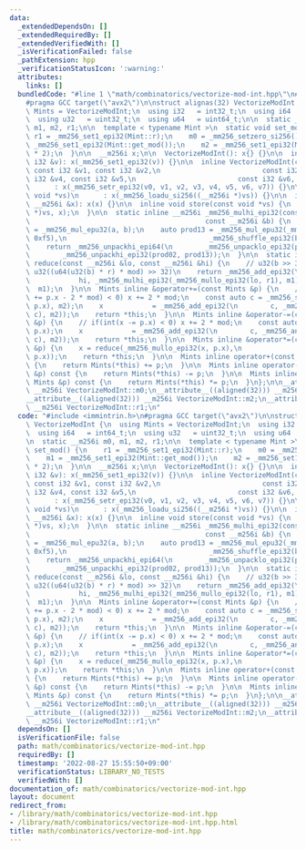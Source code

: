```yaml
---
data:
  _extendedDependsOn: []
  _extendedRequiredBy: []
  _extendedVerifiedWith: []
  _isVerificationFailed: false
  _pathExtension: hpp
  _verificationStatusIcon: ':warning:'
  attributes:
    links: []
  bundledCode: "#line 1 \"math/combinatorics/vectorize-mod-int.hpp\"\n#include <immintrin.h>\n\
    #pragma GCC target(\"avx2\")\n\nstruct alignas(32) VectorizeModInt {\n  using\
    \ Mints = VectorizeModInt;\n  using i32   = int32_t;\n  using i64   = int64_t;\n\
    \  using u32   = uint32_t;\n  using u64   = uint64_t;\n\n  static __m256i m0,\
    \ m1, m2, r1;\n\n  template < typename Mint >\n  static void set_mod() {\n   \
    \ r1 = _mm256_set1_epi32(Mint::r);\n    m0 = _mm256_setzero_si256();\n    m1 =\
    \ _mm256_set1_epi32(Mint::get_mod());\n    m2 = _mm256_set1_epi32(Mint::get_mod()\
    \ * 2);\n  }\n\n  __m256i x;\n\n  VectorizeModInt(): x{} {}\n\n  inline VectorizeModInt(const\
    \ i32 &v): x(_mm256_set1_epi32(v)) {}\n\n  inline VectorizeModInt(const i32 &v0,\
    \ const i32 &v1, const i32 &v2,\n                         const i32 &v3, const\
    \ i32 &v4, const i32 &v5,\n                         const i32 &v6, const i32 &v7)\n\
    \      : x(_mm256_setr_epi32(v0, v1, v2, v3, v4, v5, v6, v7)) {}\n\n  inline VectorizeModInt(const\
    \ void *vs)\n      : x(_mm256_loadu_si256((__m256i *)vs)) {}\n\n  inline VectorizeModInt(const\
    \ __m256i &x): x(x) {}\n\n  inline void store(const void *vs) {\n    _mm256_storeu_si256((__m256i\
    \ *)vs, x);\n  }\n\n  static inline __m256i _mm256_mulhi_epi32(const __m256i &a,\n\
    \                                           const __m256i &b) {\n    auto prod02\
    \ = _mm256_mul_epu32(a, b);\n    auto prod13 = _mm256_mul_epu32(_mm256_shuffle_epi32(a,\
    \ 0xf5),\n                                   _mm256_shuffle_epi32(b, 0xf5));\n\
    \    return _mm256_unpackhi_epi64(\n        _mm256_unpacklo_epi32(prod02, prod13),\n\
    \        _mm256_unpackhi_epi32(prod02, prod13));\n  }\n\n  static inline __m256i\
    \ reduce(const __m256i &lo, const __m256i &hi) {\n    // u32(b >> 32) + mod -\
    \ u32((u64(u32(b) * r) * mod) >> 32)\n    return _mm256_add_epi32(\n        _mm256_sub_epi32(\n\
    \            hi, _mm256_mulhi_epi32(_mm256_mullo_epi32(lo, r1), m1)),\n      \
    \  m1);\n  }\n\n  Mints inline &operator+=(const Mints &p) {\n    // if(int(x\
    \ += p.x - 2 * mod) < 0) x += 2 * mod;\n    const auto c = _mm256_sub_epi32(_mm256_add_epi32(x,\
    \ p.x), m2);\n    x            = _mm256_add_epi32(\n        c, _mm256_and_si256(_mm256_cmpgt_epi32(m0,\
    \ c), m2));\n    return *this;\n  }\n\n  Mints inline &operator-=(const Mints\
    \ &p) {\n    // if(int(x -= p.x) < 0) x += 2 * mod;\n    const auto c = _mm256_sub_epi32(x,\
    \ p.x);\n    x            = _mm256_add_epi32(\n        c, _mm256_and_si256(_mm256_cmpgt_epi32(m0,\
    \ c), m2));\n    return *this;\n  }\n\n  Mints inline &operator*=(const Mints\
    \ &p) {\n    x = reduce(_mm256_mullo_epi32(x, p.x),\n               _mm256_mulhi_epi32(x,\
    \ p.x));\n    return *this;\n  }\n\n  Mints inline operator+(const Mints &p) const\
    \ {\n    return Mints(*this) += p;\n  }\n\n  Mints inline operator-(const Mints\
    \ &p) const {\n    return Mints(*this) -= p;\n  }\n\n  Mints inline operator*(const\
    \ Mints &p) const {\n    return Mints(*this) *= p;\n  }\n};\n\n__attribute__((aligned(32)))\
    \ __m256i VectorizeModInt::m0;\n__attribute__((aligned(32))) __m256i VectorizeModInt::m1;\n\
    __attribute__((aligned(32))) __m256i VectorizeModInt::m2;\n__attribute__((aligned(32)))\
    \ __m256i VectorizeModInt::r1;\n"
  code: "#include <immintrin.h>\n#pragma GCC target(\"avx2\")\n\nstruct alignas(32)\
    \ VectorizeModInt {\n  using Mints = VectorizeModInt;\n  using i32   = int32_t;\n\
    \  using i64   = int64_t;\n  using u32   = uint32_t;\n  using u64   = uint64_t;\n\
    \n  static __m256i m0, m1, m2, r1;\n\n  template < typename Mint >\n  static void\
    \ set_mod() {\n    r1 = _mm256_set1_epi32(Mint::r);\n    m0 = _mm256_setzero_si256();\n\
    \    m1 = _mm256_set1_epi32(Mint::get_mod());\n    m2 = _mm256_set1_epi32(Mint::get_mod()\
    \ * 2);\n  }\n\n  __m256i x;\n\n  VectorizeModInt(): x{} {}\n\n  inline VectorizeModInt(const\
    \ i32 &v): x(_mm256_set1_epi32(v)) {}\n\n  inline VectorizeModInt(const i32 &v0,\
    \ const i32 &v1, const i32 &v2,\n                         const i32 &v3, const\
    \ i32 &v4, const i32 &v5,\n                         const i32 &v6, const i32 &v7)\n\
    \      : x(_mm256_setr_epi32(v0, v1, v2, v3, v4, v5, v6, v7)) {}\n\n  inline VectorizeModInt(const\
    \ void *vs)\n      : x(_mm256_loadu_si256((__m256i *)vs)) {}\n\n  inline VectorizeModInt(const\
    \ __m256i &x): x(x) {}\n\n  inline void store(const void *vs) {\n    _mm256_storeu_si256((__m256i\
    \ *)vs, x);\n  }\n\n  static inline __m256i _mm256_mulhi_epi32(const __m256i &a,\n\
    \                                           const __m256i &b) {\n    auto prod02\
    \ = _mm256_mul_epu32(a, b);\n    auto prod13 = _mm256_mul_epu32(_mm256_shuffle_epi32(a,\
    \ 0xf5),\n                                   _mm256_shuffle_epi32(b, 0xf5));\n\
    \    return _mm256_unpackhi_epi64(\n        _mm256_unpacklo_epi32(prod02, prod13),\n\
    \        _mm256_unpackhi_epi32(prod02, prod13));\n  }\n\n  static inline __m256i\
    \ reduce(const __m256i &lo, const __m256i &hi) {\n    // u32(b >> 32) + mod -\
    \ u32((u64(u32(b) * r) * mod) >> 32)\n    return _mm256_add_epi32(\n        _mm256_sub_epi32(\n\
    \            hi, _mm256_mulhi_epi32(_mm256_mullo_epi32(lo, r1), m1)),\n      \
    \  m1);\n  }\n\n  Mints inline &operator+=(const Mints &p) {\n    // if(int(x\
    \ += p.x - 2 * mod) < 0) x += 2 * mod;\n    const auto c = _mm256_sub_epi32(_mm256_add_epi32(x,\
    \ p.x), m2);\n    x            = _mm256_add_epi32(\n        c, _mm256_and_si256(_mm256_cmpgt_epi32(m0,\
    \ c), m2));\n    return *this;\n  }\n\n  Mints inline &operator-=(const Mints\
    \ &p) {\n    // if(int(x -= p.x) < 0) x += 2 * mod;\n    const auto c = _mm256_sub_epi32(x,\
    \ p.x);\n    x            = _mm256_add_epi32(\n        c, _mm256_and_si256(_mm256_cmpgt_epi32(m0,\
    \ c), m2));\n    return *this;\n  }\n\n  Mints inline &operator*=(const Mints\
    \ &p) {\n    x = reduce(_mm256_mullo_epi32(x, p.x),\n               _mm256_mulhi_epi32(x,\
    \ p.x));\n    return *this;\n  }\n\n  Mints inline operator+(const Mints &p) const\
    \ {\n    return Mints(*this) += p;\n  }\n\n  Mints inline operator-(const Mints\
    \ &p) const {\n    return Mints(*this) -= p;\n  }\n\n  Mints inline operator*(const\
    \ Mints &p) const {\n    return Mints(*this) *= p;\n  }\n};\n\n__attribute__((aligned(32)))\
    \ __m256i VectorizeModInt::m0;\n__attribute__((aligned(32))) __m256i VectorizeModInt::m1;\n\
    __attribute__((aligned(32))) __m256i VectorizeModInt::m2;\n__attribute__((aligned(32)))\
    \ __m256i VectorizeModInt::r1;\n"
  dependsOn: []
  isVerificationFile: false
  path: math/combinatorics/vectorize-mod-int.hpp
  requiredBy: []
  timestamp: '2022-08-27 15:55:50+09:00'
  verificationStatus: LIBRARY_NO_TESTS
  verifiedWith: []
documentation_of: math/combinatorics/vectorize-mod-int.hpp
layout: document
redirect_from:
- /library/math/combinatorics/vectorize-mod-int.hpp
- /library/math/combinatorics/vectorize-mod-int.hpp.html
title: math/combinatorics/vectorize-mod-int.hpp
---
```

